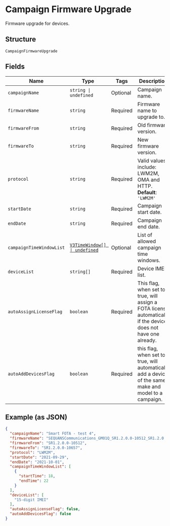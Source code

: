 
# Campaign Firmware Upgrade

Firmware upgrade for devices.

## Structure

`CampaignFirmwareUpgrade`

## Fields

| Name | Type | Tags | Description |
|  --- | --- | --- | --- |
| `campaignName` | `string \| undefined` | Optional | Campaign name. |
| `firmwareName` | `string` | Required | Firmware name to upgrade to. |
| `firmwareFrom` | `string` | Required | Old firmware version. |
| `firmwareTo` | `string` | Required | New firmware version. |
| `protocol` | `string` | Required | Valid values include: LWM2M, OMA and HTTP.<br>**Default**: `'LWM2M'` |
| `startDate` | `string` | Required | Campaign start date. |
| `endDate` | `string` | Required | Campaign end date. |
| `campaignTimeWindowList` | [`V3TimeWindow[] \| undefined`](../../doc/models/v3-time-window.md) | Optional | List of allowed campaign time windows. |
| `deviceList` | `string[]` | Required | Device IMEI list. |
| `autoAssignLicenseFlag` | `boolean` | Required | This flag, when set to true, will assign a FOTA license automatically if the device does not have one already. |
| `autoAddDevicesFlag` | `boolean` | Required | this flag, when set to true, will automatically add a device of the same make and model to a campaign. |

## Example (as JSON)

```json
{
  "campaignName": "Smart FOTA - test 4",
  "firmwareName": "SEQUANSCommunications_GM01Q_SR1.2.0.0-10512_SR1.2.0.0-10657",
  "firmwareFrom": "SR1.2.0.0-10512",
  "firmwareTo": "SR1.2.0.0-10657",
  "protocol": "LWM2M",
  "startDate": "2021-09-29",
  "endDate": "2021-10-01",
  "campaignTimeWindowList": [
    {
      "startTime": 18,
      "endTime": 22
    }
  ],
  "deviceList": [
    "15-digit IMEI"
  ],
  "autoAssignLicenseFlag": false,
  "autoAddDevicesFlag": false
}
```

